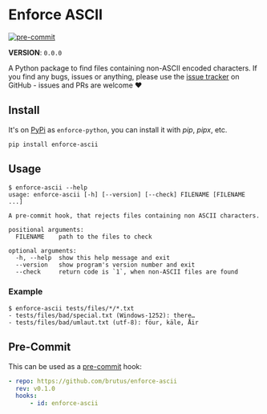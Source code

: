 # Enforce ASCII

[![pre-commit](https://img.shields.io/badge/pre--commit-enabled-brightgreen?logo=pre-commit&logoColor=white)](https://github.com/pre-commit/pre-commit)

**VERSION**: `0.0.0`

A Python package to find files containing non-ASCII encoded characters. If you
find any bugs, issues or anything, please use the [issue tracker][] on GitHub -
issues and PRs are welcome ❤️

## Install

It's on [PyPi] as `enforce-python`, you can install it with _pip_, _pipx_, etc.

```shell
pip install enforce-ascii
```

## Usage

```shell
$ enforce-ascii --help
usage: enforce-ascii [-h] [--version] [--check] FILENAME [FILENAME ...]

A pre-commit hook, that rejects files containing non ASCII characters.

positional arguments:
  FILENAME    path to the files to check

optional arguments:
  -h, --help  show this help message and exit
  --version   show program's version number and exit
  --check     return code is `1`, when non-ASCII files are found
```

### Example

```shell
$ enforce-ascii tests/files/*/*.txt
- tests/files/bad/special.txt (Windows-1252): there…
- tests/files/bad/umlaut.txt (utf-8): föur, käle, Åir
```

## Pre-Commit

This can be used as a [pre-commit][] hook:

```yaml
- repo: https://github.com/brutus/enforce-ascii
  rev: v0.1.0
  hooks:
      - id: enforce-ascii
```

[issue tracker]: https://github.com/brutus/enforce-ascii/issues
[pre-commit]: https://pre-commit.com/
[pypi]: https://pypi.org/project/enforce-ascii/
